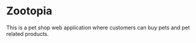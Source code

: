 # Zootopia
This is a pet shop web application where customers can buy pets and pet related products.

